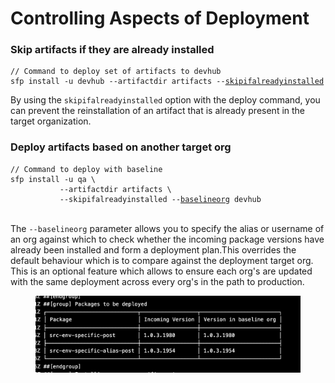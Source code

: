 # Controlling Aspects of Deployment

### Skip artifacts if they are already installed

<pre><code>// Command to deploy set of artifacts to devhub
sfp install -u devhub --artifactdir artifacts --<a data-footnote-ref href="#user-content-fn-1">skipifalreadyinstalled</a>          
</code></pre>

By using the `skipifalreadyinstalled` option with the deploy command, you can prevent the reinstallation of an artifact that is already present in the target organization.

### **Deploy artifacts based on another target org**



<pre><code>// Command to deploy with baseline
sfp install -u qa \
           --artifactdir artifacts \
           --skipifalreadyinstalled --<a data-footnote-ref href="#user-content-fn-2">baselineorg</a> devhub
</code></pre>

\
The `--baselineorg` parameter allows you to specify the alias or username of an org against which to check whether the incoming package versions have already been installed and form a deployment plan.This overrides the default behaviour which is to compare against the deployment target org. This is an optional feature which allows to ensure each org's are updated with the same deployment across every org's in the path to production.

<figure><img src="../.gitbook/assets/baseline.png" alt=""><figcaption></figcaption></figure>

###

[^1]: Add this flag to skip the installation of an artifact if its already installed

[^2]: Add baseline org parameter to use the behaviour of the devhub

